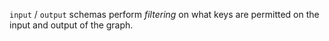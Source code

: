 `input` / `output` schemas perform *filtering* on what keys are permitted on the input and output of the graph. 
